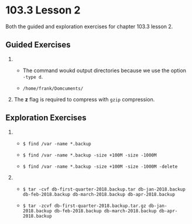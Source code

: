 # 103.3 Lesson 2

Both the guided and exploration exercises for chapter 103.3 lesson 2.

## Guided Exercises 

1. 
    - The command woukd output directories because we use the option `-type d`. 

    - `/home/frank/Domcuments/`

2. The **z** flag is required to compress with `gzip` compression. 

## Exploration Exercises

1. 
    - `$ find /var -name *.backup`

    - `$ find /var -name *.backup -size +100M -size -1000M`

    - `$ find /var -name *.backup -size +100M -size -1000M -delete`

2. 
    - `$ tar -cvf db-first-quarter-2018.backup.tar db-jan-2018.backup db-feb-2018.backup db-march-2018.backup db-apr-2018.backup`

    - `$ tar -zcvf db-first-quarter-2018.backup.tar.gz db-jan-2018.backup db-feb-2018.backup db-march-2018.backup db-apr-2018.backup`
